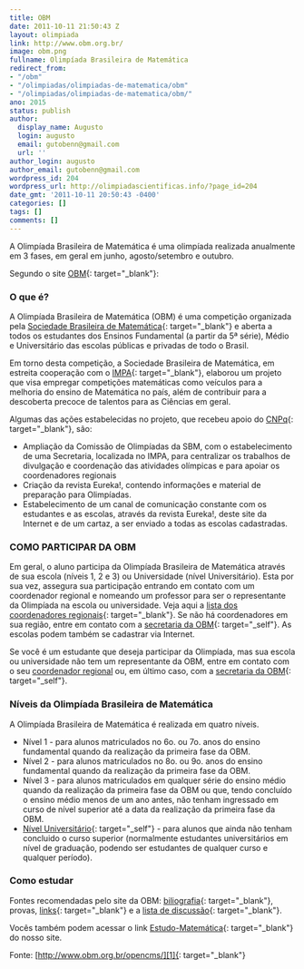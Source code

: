 ```yaml
---
title: OBM
date: 2011-10-11 21:50:43 Z
layout: olimpiada
link: http://www.obm.org.br/
image: obm.png
fullname: Olimpíada Brasileira de Matemática
redirect_from:
- "/obm"
- "/olimpiadas/olimpiadas-de-matematica/obm"
- "/olimpiadas/olimpiadas-de-matematica/obm/"
ano: 2015
status: publish
author:
  display_name: Augusto
  login: augusto
  email: gutobenn@gmail.com
  url: ''
author_login: augusto
author_email: gutobenn@gmail.com
wordpress_id: 204
wordpress_url: http://olimpiadascientificas.info/?page_id=204
date_gmt: '2011-10-11 20:50:43 -0400'
categories: []
tags: []
comments: []
---
```


A Olimpíada Brasileira de Matemática é uma olimpíada realizada anualmente em 3 fases, em geral em junho, agosto/setembro e outubro.

Segundo o site [OBM][1]{: target="_blank"}\:

### O que é?

  
A Olimpíada Brasileira de Matemática (OBM) é uma competição organizada pela [Sociedade Brasileira de Matemática][2]{: target="_blank"} e aberta a todos os estudantes dos Ensinos Fundamental (a partir da 5&ordf; série), Médio e Universitário das escolas públicas e privadas de todo o Brasil.

Em torno desta competição, a Sociedade Brasileira de Matemática, em estreita cooperação com o [IMPA][3]{: target="_blank"}, elaborou um projeto que visa empregar competições matemáticas como veículos para a melhoria do
ensino de Matemática no país, além de contribuir para a descoberta precoce de talentos para as Ciências em geral.

Algumas das ações estabelecidas no projeto, que recebeu apoio do [CNPq][4]{: target="_blank"}, são:

* Ampliação da Comissão de Olimpíadas da SBM, com o estabelecimento de uma Secretaria, localizada no IMPA, para centralizar os trabalhos de divulgação e coordenação das atividades olímpicas e para apoiar os coordenadores
  regionais
* Criação da revista Eureka!, contendo informações e material de preparação para Olimpíadas.
* Estabelecimento de um canal de comunicação constante com os estudantes e as escolas, através da revista Eureka!, deste site da Internet e de um cartaz, a ser enviado a todas as escolas cadastradas.
  



### COMO PARTICIPAR DA OBM

  
Em geral, o aluno participa da Olimpíada Brasileira de Matemática através de sua escola (níveis 1, 2 e 3) ou Universidade (nível Universitário). Esta por sua vez, assegura sua participação entrando em contato com um coordenador regional e nomeando um professor para ser o representante da Olimpíada na escola ou universidade. Veja aqui a [lista dos coordenadores regionais][5]{: target="_blank"}. Se não há coordenadores em sua região, entre em contato com a [secretaria da OBM][6]{: target="_self"}. As escolas podem também se cadastrar via Internet.

Se você é um estudante que deseja participar da Olimpíada, mas sua escola ou universidade não tem um representante da OBM, entre em contato com o seu [coordenador regional][5] ou, em último caso, com a [secretaria da
OBM][6]{: target="_self"}.

### Níveis da Olimpíada Brasileira de Matemática

  
A Olimpíada Brasileira de Matemática é realizada em quatro níveis.

* Nível 1 - para alunos matriculados no 6o. ou 7o. anos do ensino fundamental quando da realização da primeira fase da OBM.
* Nível 2 - para alunos matriculados no 8o. ou 9o. anos do ensino fundamental quando da realização da primeira fase da OBM.
* Nível 3 - para alunos matriculados em qualquer série do ensino médio quando da realização da primeira fase da OBM ou que, tendo concluído o ensino médio menos de um ano antes, não tenham ingressado em curso de nível
  superior até a data da realização da primeira fase da OBM.
* [<span style="text-decoration: underline;">Nível Universitário</span>][7]{: target="_self"} - para alunos que ainda não tenham concluido o curso superior (normalmente estudantes universitários em nível de graduação,
  podendo ser estudantes de qualquer curso e qualquer período).
  

  
 

### Como estudar

  
Fontes recomendadas pelo site da OBM: [biliografia][8]{: target="_blank"}, <a>provas</a>, [links][9]{: target="_blank"} e a [lista de discussão][10]{: target="_blank"}.

Vocês também podem acessar o link [Estudo-Matemática][11]{: target="_blank"} do nosso site.



Fonte: [http://www.obm.org.br/opencms/][1]{: target="_blank"}





[1]: http://www.obm.org.br/opencms/
[2]: http://www.sbm.org.br/
[3]: http://www.impa.br/
[4]: http://www.cnpq.br/
[5]: http://wang.impa.br/contato.do
[6]: http://www.obm.org.br/opencms/quem_somos/secretaria/index.html
[7]: http://www.obm.org.br/opencms/quem_somos/niveis_datas/nivel_universitario.html
[8]: http://www.obm.org.br/opencms/como_se_preparar/bibliografia/
[9]: http://www.obm.org.br/opencms/como_se_preparar/links/
[10]: http://www.obm.org.br/opencms/como_se_preparar/lista_discussao/
[11]: /estudo/matematica/
